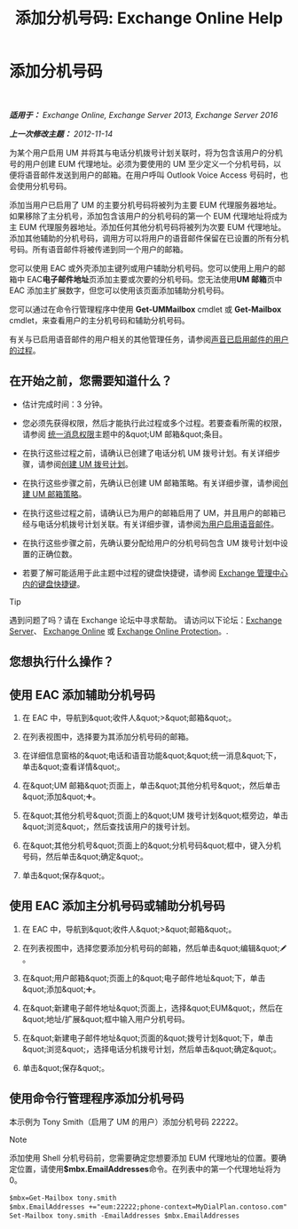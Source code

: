 ﻿---
title: '添加分机号码: Exchange Online Help'
TOCTitle: 添加分机号码
ms:assetid: 1a73c9c8-cb50-4bd7-a101-dadd20e28031
ms:mtpsurl: https://technet.microsoft.com/zh-cn/library/Dd335124(v=EXCHG.150)
ms:contentKeyID: 50556535
ms.date: 05/23/2018
mtps_version: v=EXCHG.150
ms.translationtype: MT
---

# 添加分机号码

 

_**适用于：** Exchange Online, Exchange Server 2013, Exchange Server 2016_

_**上一次修改主题：** 2012-11-14_

为某个用户启用 UM 并将其与电话分机拨号计划关联时，将为包含该用户的分机号的用户创建 EUM 代理地址。必须为要使用的 UM 至少定义一个分机号码，以便将语音邮件发送到用户的邮箱。在用户呼叫 Outlook Voice Access 号码时，也会使用分机号码。

添加当用户已启用了 UM 的主要分机号码将被列为主要 EUM 代理服务器地址。如果移除了主分机号，添加包含该用户的分机号码的第一个 EUM 代理地址将成为主 EUM 代理服务器地址。添加任何其他分机号码将被列为次要 EUM 代理地址。添加其他辅助的分机号码，调用方可以将用户的语音邮件保留在已设置的所有分机号码。所有语音邮件将被传递到同一个用户的邮箱。

您可以使用 EAC 或外壳添加主键列或用户辅助分机号码。您可以使用上用户的邮箱中 EAC**电子邮件地址**页添加主要或次要的分机号码。您无法使用**UM 邮箱**页中 EAC 添加主扩展数字，但您可以使用该页面添加辅助分机号码。

您可以通过在命令行管理程序中使用 **Get-UMMailbox** cmdlet 或 **Get-Mailbox** cmdlet，来查看用户的主分机号码和辅助分机号码。

有关与已启用语音邮件的用户相关的其他管理任务，请参阅[声音已启用邮件的用户的过程](voice-mail-enabled-user-procedures-exchange-2013-help.md)。

## 在开始之前，您需要知道什么？

  - 估计完成时间：3 分钟。

  - 您必须先获得权限，然后才能执行此过程或多个过程。若要查看所需的权限，请参阅 [统一消息权限](unified-messaging-permissions-exchange-2013-help.md)主题中的\&quot;UM 邮箱\&quot;条目。

  - 在执行这些过程之前，请确认已创建了电话分机 UM 拨号计划。有关详细步骤，请参阅[创建 UM 拨号计划](create-a-um-dial-plan-exchange-2013-help.md)。

  - 在执行这些步骤之前，先确认已创建 UM 邮箱策略。有关详细步骤，请参阅[创建 UM 邮箱策略](create-a-um-mailbox-policy-exchange-2013-help.md)。

  - 在执行这些过程之前，请确认已为用户的邮箱启用了 UM，并且用户的邮箱已经与电话分机拨号计划关联。有关详细步骤，请参阅[为用户启用语音邮件](enable-a-user-for-voice-mail-exchange-2013-help.md)。

  - 在执行这些步骤之前，先确认要分配给用户的分机号码包含 UM 拨号计划中设置的正确位数。

  - 若要了解可能适用于此主题中过程的键盘快捷键，请参阅 [Exchange 管理中心内的键盘快捷键](keyboard-shortcuts-in-the-exchange-admin-center-exchange-online-protection-help.md)。

> [!tip]
> 遇到问题了吗？请在 Exchange 论坛中寻求帮助。 请访问以下论坛：<a href="https://go.microsoft.com/fwlink/p/?linkid=60612">Exchange Server</a>、 <a href="https://go.microsoft.com/fwlink/p/?linkid=267542">Exchange Online</a> 或 <a href="https://go.microsoft.com/fwlink/p/?linkid=285351">Exchange Online Protection</a>。.


## 您想执行什么操作？

## 使用 EAC 添加辅助分机号码

1.  在 EAC 中，导航到\&quot;收件人\&quot;\>\&quot;邮箱\&quot;。

2.  在列表视图中，选择要为其添加分机号码的邮箱。

3.  在详细信息窗格的\&quot;电话和语音功能\&quot;\&quot;统一消息\&quot;下，单击\&quot;查看详情\&quot;。

4.  在\&quot;UM 邮箱\&quot;页面上，单击\&quot;其他分机号\&quot;，然后单击\&quot;添加\&quot;![添加图标](images/JJ218640.c1e75329-d6d7-4073-a27d-498590bbb558(EXCHG.150).gif "添加图标")。

5.  在\&quot;其他分机号\&quot;页面上的\&quot;UM 拨号计划\&quot;框旁边，单击\&quot;浏览\&quot;，然后查找该用户的拨号计划。

6.  在\&quot;其他分机号\&quot;页面上的\&quot;分机号码\&quot;框中，键入分机号码，然后单击\&quot;确定\&quot;。

7.  单击\&quot;保存\&quot;。

## 使用 EAC 添加主分机号码或辅助分机号码

1.  在 EAC 中，导航到\&quot;收件人\&quot;\>\&quot;邮箱\&quot;。

2.  在列表视图中，选择您要添加分机号码的邮箱，然后单击\&quot;编辑\&quot;![编辑图标](images/Bb124582.6f53ccb2-1f13-4c02-bea0-30690e6ea71d(EXCHG.150).gif "编辑图标")。

3.  在\&quot;用户邮箱\&quot;页面上的\&quot;电子邮件地址\&quot;下，单击\&quot;添加\&quot;![添加图标](images/JJ218640.c1e75329-d6d7-4073-a27d-498590bbb558(EXCHG.150).gif "添加图标")。

4.  在\&quot;新建电子邮件地址\&quot;页面上，选择\&quot;EUM\&quot;，然后在\&quot;地址/扩展\&quot;框中输入用户分机号码。

5.  在\&quot;新建电子邮件地址\&quot;页面的\&quot;拨号计划\&quot;下，单击\&quot;浏览\&quot;，选择电话分机拨号计划，然后单击\&quot;确定\&quot;。

6.  单击\&quot;保存\&quot;。

## 使用命令行管理程序添加分机号码

本示例为 Tony Smith（启用了 UM 的用户）添加分机号码 22222。

> [!NOTE]
> 添加使用 Shell 分机号码前，您需要确定您想要添加 EUM 代理地址的位置。要确定位置，请使用<strong>$mbx.EmailAddresses</strong>命令。在列表中的第一个代理地址将为 0。


    $mbx=Get-Mailbox tony.smith
    $mbx.EmailAddresses +="eum:22222;phone-context=MyDialPlan.contoso.com"
    Set-Mailbox tony.smith -EmailAddresses $mbx.EmailAddresses

